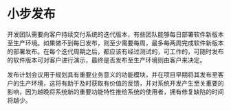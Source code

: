 # 小步发布

开发团队需要向客户持续交付系统的迭代版本，有些团队能够每日部署软件新版本至生产环境。如果做不到每日发布，则至少需要每周，最多每两周完成软件新版本的部署发布。在每个迭代周期之后，都应该有经过测试的，可工作的，可随时发布的软件版本可对客户进行演示，最终是否发布至生产环境则由客户来决定。

发布计划会议用于规划具有重要业务意义的功能模块，并在项目早期将其发布至客户的生产环境，这将有助于及时获取有价值的反馈，并对系统开发产生至关重要的影响，因为越晚将系统新的重要功能特性推给系统的使用者，拥有修复缺陷的时间将越少。